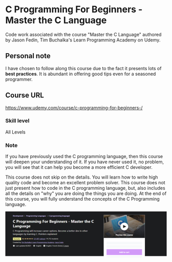 # C Programming For Beginners - Master the C Language
Code work associated with the course "Master the C Language" authored by Jason Fedin, Tim Buchalka's Learn Programming Academy on Udemy.

## Personal note
I have chosen to follow along this course due to the fact it presents lots of **best practices**. It is abundant in offering good tips even for a seasoned programmer.

## Course URL
https://www.udemy.com/course/c-programming-for-beginners-/

### Skill level
All Levels

### Note
If you have previously used the C programming language, then this course will deepen your understanding of it. If you have never used it, no problem, you will see that it can help you become a more efficient C developer.

This course does not skip on the details.  You will learn how to write high quality code and become an excellent problem solver.  This course does not just present how to code in the C programming language, but, also includes all the details on "why" you are doing the things you are doing.  At the end of this course, you will fully understand the concepts of the C Programming language.

![Landing](2021-10-05_16-59-24.png) 
